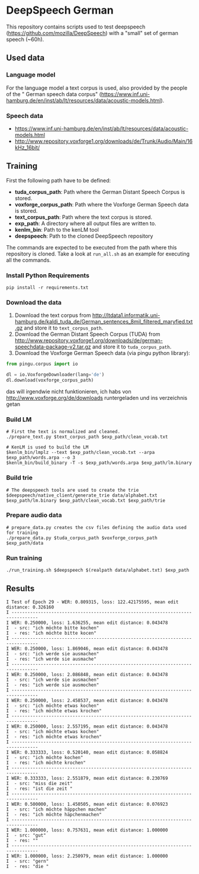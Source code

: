 # DeepSpeech German
This repository contains scripts used to test deepspeech (https://github.com/mozilla/DeepSpeech) with a "small" set of german speech (~60h).

## Used data

### Language  model
For the language model a text corpus is used, also provided by the people of the " German speech data corpus"
(https://www.inf.uni-hamburg.de/en/inst/ab/lt/resources/data/acoustic-models.html).

### Speech data

* https://www.inf.uni-hamburg.de/en/inst/ab/lt/resources/data/acoustic-models.html
* http://www.repository.voxforge1.org/downloads/de/Trunk/Audio/Main/16kHz_16bit/

## Training

First the following path have to be defined:

* **tuda_corpus_path**: Path where the German Distant Speech Corpus is stored.
* **voxforge_corpus_path**: Path where the Voxforge German Speech data is stored.
* **text_corpus_path**: Path where the text corpus is stored.
* **exp_path**: A directory where all output files are written to.
* **kenlm_bin**: Path to the kenLM tool
* **deepspeech**: Path to the cloned DeepSpeech repository

The commands are expected to be executed from the path where this repository is cloned. Take a look at `run_all.sh` as an example for executing all the commands.

### Install Python Requirements
```
pip install -r requirements.txt
```

### Download the data
1. Download the text corpus from http://ltdata1.informatik.uni-hamburg.de/kaldi_tuda_de/German_sentences_8mil_filtered_maryfied.txt.gz and store it to `text_corpus_path`.
2. Download the German Distant Speech Corpus (TUDA) from http://www.repository.voxforge1.org/downloads/de/german-speechdata-package-v2.tar.gz and store it to `tuda_corpus_path`.
3. Download the Voxforge German Speech data (via pingu python library):
```python
from pingu.corpus import io

dl = io.VoxforgeDownloader(lang='de')
dl.download(voxforge_corpus_path)
```
das will irgendwie nicht funktionieren, ich habs von http://www.voxforge.org/de/downloads runtergeladen und ins verzeichnis getan


### Build LM 
```
# First the text is normalized and cleaned.
./prepare_text.py $text_corpus_path $exp_path/clean_vocab.txt

# KenLM is used to build the LM
$kenlm_bin/lmplz --text $exp_path/clean_vocab.txt --arpa $exp_path/words.arpa --o 3
$kenlm_bin/build_binary -T -s $exp_path/words.arpa $exp_path/lm.binary
```

### Build trie
```
# The deepspeech tools are used to create the trie
$deepspeech/native_client/generate_trie data/alphabet.txt $exp_path/lm.binary $exp_path/clean_vocab.txt $exp_path/trie
```

### Prepare audio data
```
# prepare_data.py creates the csv files defining the audio data used for training
./prepare_data.py $tuda_corpus_path $voxforge_corpus_path $exp_path/data
```

### Run training
```
./run_training.sh $deepspeech $(realpath data/alphabet.txt) $exp_path
```

## Results

```
I Test of Epoch 29 - WER: 0.809315, loss: 122.42175595, mean edit distance: 0.326160
I --------------------------------------------------------------------------------
I WER: 0.250000, loss: 1.636255, mean edit distance: 0.043478
I  - src: "ich möchte bitte kochen"
I  - res: "ich möchte bitte kocen"
I --------------------------------------------------------------------------------
I WER: 0.250000, loss: 1.869046, mean edit distance: 0.043478
I  - src: "ich werde sie ausmachen"
I  - res: "ich werde sie ausmache"
I --------------------------------------------------------------------------------
I WER: 0.250000, loss: 2.086848, mean edit distance: 0.043478
I  - src: "ich werde sie ausmachen"
I  - res: "ich werde sie ausmochen"
I --------------------------------------------------------------------------------
I WER: 0.250000, loss: 2.458537, mean edit distance: 0.043478
I  - src: "ich möchte etwas kochen"
I  - res: "ich möchte etwas krochen"
I --------------------------------------------------------------------------------
I WER: 0.250000, loss: 2.557195, mean edit distance: 0.043478
I  - src: "ich möchte etwas kochen"
I  - res: "ich möchte etwas krochen"
I --------------------------------------------------------------------------------
I WER: 0.333333, loss: 0.520140, mean edit distance: 0.058824
I  - src: "ich möchte kochen"
I  - res: "ich möchte krochen"
I --------------------------------------------------------------------------------
I WER: 0.333333, loss: 2.551879, mean edit distance: 0.230769
I  - src: "miss die zeit"
I  - res: "ist die zeit "
I --------------------------------------------------------------------------------
I WER: 0.500000, loss: 1.450505, mean edit distance: 0.076923
I  - src: "ich möchte häppchen machen"
I  - res: "ich möchte häpchenmachen"
I --------------------------------------------------------------------------------
I WER: 1.000000, loss: 0.757631, mean edit distance: 1.000000
I  - src: "gut"
I  - res: ""
I --------------------------------------------------------------------------------
I WER: 1.000000, loss: 2.250979, mean edit distance: 1.000000
I  - src: "gern"
I  - res: "die "
```
